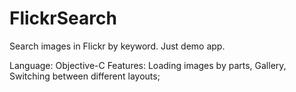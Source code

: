 # FlickrSearch

Search images in Flickr by keyword.
Just demo app.

Language: Objective-C
Features: Loading images by parts, Gallery, Switching between different layouts;

